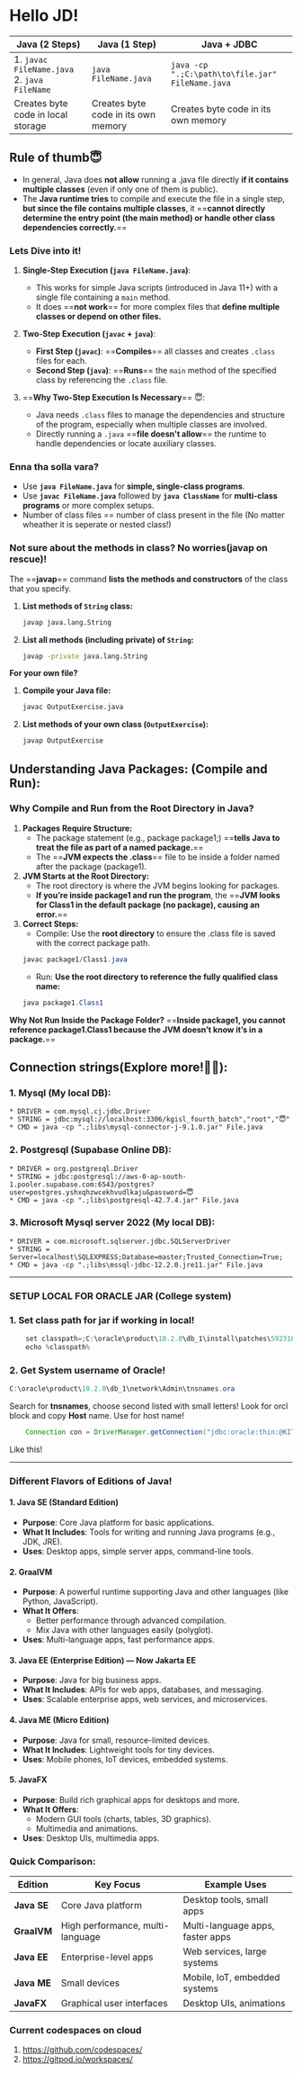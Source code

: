 # Hello JD!

|  Java (2 Steps)             | Java (1 Step)             | Java + JDBC                     |
|-----------------------|-----------------------|-------------------------------------------|
| 1. `javac FileName.java`<br>2. `java FileName`  | `java FileName.java`       | `java -cp ".;C:\path\to\file.jar" FileName.java` |
|Creates byte code in local storage|Creates byte code in its own memory|Creates byte code in its own memory|

## Rule of thumb😇
* In general, Java does **not allow** running a .java file directly **if it contains multiple classes** (even if only one of them is public). 
* The **Java runtime tries** to compile and execute the file in a single step, **but since the file contains multiple classes**, it ==**cannot directly determine the entry point (the main method) or handle other class dependencies correctly.**==



### **Lets Dive into it!**

1. **Single-Step Execution (`java FileName.java`)**:
   - This works for simple Java scripts (introduced in Java 11+) with a single file containing a `main` method.
   - It does ==**not work**== for more complex files that **define multiple classes or depend on other files.**

2. **Two-Step Execution (`javac` + `java`)**:
   - **First Step (`javac`)**: ==**Compiles**== all classes and creates `.class` files for each.
   - **Second Step (`java`)**: ==**Runs**== the `main` method of the specified class by referencing the `.class` file.

3. ==**Why Two-Step Execution Is Necessary**== 😇:
   - Java needs `.class` files to manage the dependencies and structure of the program, especially when multiple classes are involved.
   - Directly running a `.java` ==**file doesn't allow**== the runtime to handle dependencies or locate auxiliary classes.

### **Enna tha solla vara?**
- Use **`java FileName.java`** for **simple, single-class programs**.
- Use **`javac FileName.java`** followed by **`java ClassName`** for **multi-class programs** or more complex setups.
- Number of class files == number of class present in the file (No matter wheather it is seperate or nested class!)

### Not sure about the methods in class? No worries(javap on rescue)!
The ==**javap**== command **lists the methods and constructors** of the class that you specify.

1. **List methods of `String` class:**
   ```bash
   javap java.lang.String
   ```
2. **List all methods (including private) of `String`:**
   ```bash
   javap -private java.lang.String
   ```

**For your own file?**
1. **Compile your Java file:**
   ```bash
   javac OutputExercise.java
   ```
2. **List methods of your own class (`OutputExercise`):**
   ```bash
   javap OutputExercise
   ```

## Understanding Java Packages: (Compile and Run):
### Why Compile and Run from the Root Directory in Java?
1. **Packages Require Structure:**
   * The package statement (e.g., package package1;) ==**tells Java to treat the file as part of a named package.**==
   * The ==**JVM expects the .class**== file to be inside a folder named after the package (package1).
2. **JVM Starts at the Root Directory:**
   * The root directory is where the JVM begins looking for packages.
   * **If you’re inside package1 and run the program**, the ==**JVM looks for Class1 in the default package (no package), causing an error.**==
3. **Correct Steps:**
   * Compile: Use the **root directory** to ensure the .class file is saved with the correct package path.
   ```java
   javac package1/Class1.java
   ```
   * Run: **Use the root directory to reference the fully qualified class name:**
   ```java
   java package1.Class1
   ```

**Why Not Run Inside the Package Folder?**
==**Inside package1, you cannot reference package1.Class1 because the JVM doesn’t know it’s in a package.**==

## Connection strings(Explore more!🥳🥳):
### 1. Mysql (My local DB): 
    * DRIVER = com.mysql.cj.jdbc.Driver
    * STRING = jdbc:mysql://localhost:3306/kgisl_fourth_batch","root","😇"
    * CMD = java -cp ".;libs\mysql-connector-j-9.1.0.jar" File.java

### 2. Postgresql (Supabase Online DB):
    * DRIVER = org.postgresql.Driver
    * STRING = jdbc:postgresql://aws-0-ap-south-1.pooler.supabase.com:6543/postgres?user=postgres.yshxqhzwcekhvudlkaju&password=😇
    * CMD = java -cp ".;libs\postgresql-42.7.4.jar" File.java
    
### 3. Microsoft Mysql server 2022 (My local DB):
    * DRIVER = com.microsoft.sqlserver.jdbc.SQLServerDriver
    * STRING = Server=localhost\SQLEXPRESS;Database=master;Trusted_Connection=True;
    * CMD = java -cp ".;libs\mssql-jdbc-12.2.0.jre11.jar" File.java

---

### SETUP LOCAL FOR ORACLE JAR (College system)
### 1. Set class path for jar if working in local!
```java
    set classpath=;C:\oracle\product\10.2.0\db_1\install\patches\5923165\files\jdbc\lib\ojdbc14.jar  
    echo %classpath%  
```

### 2. Get System username of Oracle!
```java
C:\oracle\product\10.2.0\db_1\network\Admin\tnsnames.ora
```
Search for **tnsnames**, choose second listed with small letters!
Look for orcl block and copy **Host** name. Use for host name!

```java
    Connection con = DriverManager.getConnection("jdbc:oracle:thin:@KITEORACLE38191.kgisledu.com:1521/orcl","scott","tiger");
```
Like this!

---

### Different Flavors of Editions of Java!

#### 1. **Java SE (Standard Edition)**  
- **Purpose**: Core Java platform for basic applications.  
- **What It Includes**: Tools for writing and running Java programs (e.g., JDK, JRE).  
- **Uses**: Desktop apps, simple server apps, command-line tools.  

#### 2. **GraalVM**  
- **Purpose**: A powerful runtime supporting Java and other languages (like Python, JavaScript).  
- **What It Offers**:  
  - Better performance through advanced compilation.  
  - Mix Java with other languages easily (polyglot).  
- **Uses**: Multi-language apps, fast performance apps.  

#### 3. **Java EE (Enterprise Edition)** — Now **Jakarta EE**  
- **Purpose**: Java for big business apps.  
- **What It Includes**: APIs for web apps, databases, and messaging.  
- **Uses**: Scalable enterprise apps, web services, and microservices.  

#### 4. **Java ME (Micro Edition)**  
- **Purpose**: Java for small, resource-limited devices.  
- **What It Includes**: Lightweight tools for tiny devices.  
- **Uses**: Mobile phones, IoT devices, embedded systems.  

#### 5. **JavaFX**  
- **Purpose**: Build rich graphical apps for desktops and more.  
- **What It Offers**:  
  - Modern GUI tools (charts, tables, 3D graphics).  
  - Multimedia and animations.  
- **Uses**: Desktop UIs, multimedia apps.  

### Quick Comparison:
| Edition       | Key Focus                        | Example Uses                     |
|---------------|----------------------------------|-----------------------------------|
| **Java SE**   | Core Java platform               | Desktop tools, small apps        |
| **GraalVM**   | High performance, multi-language | Multi-language apps, faster apps |
| **Java EE**   | Enterprise-level apps            | Web services, large systems      |
| **Java ME**   | Small devices                   | Mobile, IoT, embedded systems    |
| **JavaFX**    | Graphical user interfaces        | Desktop UIs, animations          | 

### Current codespaces on cloud
1. https://github.com/codespaces/
2. https://gitpod.io/workspaces/
